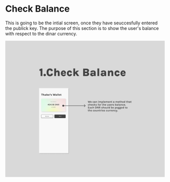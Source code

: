 # Check Balance

This is going to be the intial screen, once they have seuccesfully 
entered the publick key. The purpose of this section is to show 
the user's balance with respect to the dinar currency.

![alt text for screen readers](/balance.png "Text to show on mouseover")

